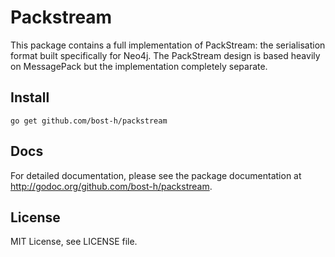 # Packstream

This package contains a full implementation of PackStream: the serialisation
format built specifically for Neo4j. The PackStream design is based heavily on
MessagePack but the implementation completely separate.

## Install

    go get github.com/bost-h/packstream

## Docs

For detailed documentation, please see the package documentation at <http://godoc.org/github.com/bost-h/packstream>.

## License

MIT License, see LICENSE file.
